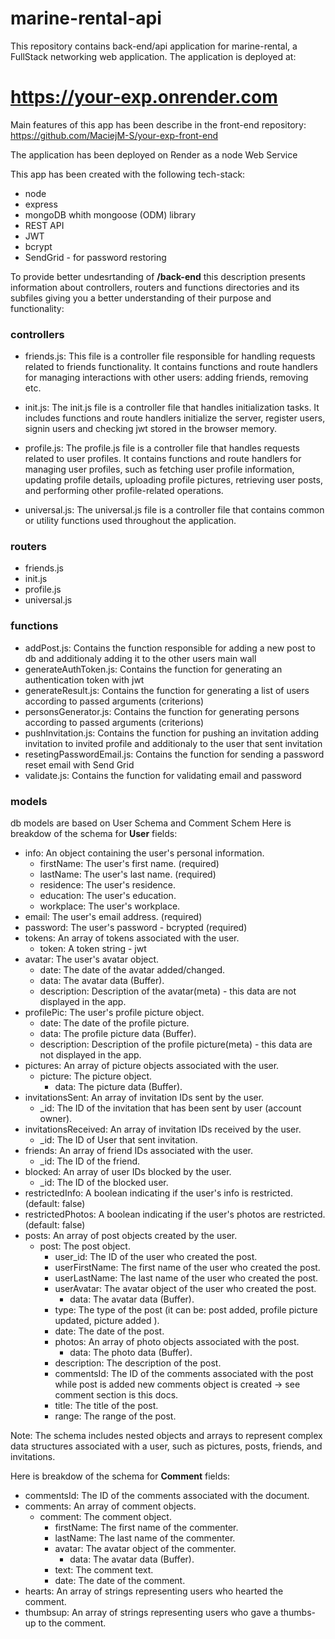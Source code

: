# marine-rental-api
This repository contains back-end/api application for marine-rental, a FullStack networking web application. The application is deployed at:

# https://your-exp.onrender.com
Main features of this app has been describe in the front-end repository: https://github.com/MaciejM-S/your-exp-front-end


The application has been deployed on Render as a node Web Service

This app has been created with the following tech-stack:

+  node
+  express
+  mongoDB whith mongoose (ODM) library
+  REST API
+  JWT
+  bcrypt
+  SendGrid - for password restoring


To provide better undesrtanding of <b>/back-end</b> this description presents information about controllers, routers and functions directories and its subfiles giving you a better understanding of their purpose and functionality:

### controllers

- friends.js: This file is a controller file responsible for handling requests related to friends functionality. 
It contains functions and route handlers for managing interactions with other users: adding friends, removing etc.

- init.js: The init.js file is a controller file that handles initialization tasks. 
It includes functions and route handlers initialize the server, register users, signin users and checking jwt stored in the browser memory.

- profile.js: The profile.js file is a controller file that handles requests related to user profiles. 
It contains functions and route handlers for managing user profiles, such as fetching user profile information, updating profile details, uploading profile pictures, retrieving user posts, and performing other profile-related operations.

- universal.js: The universal.js file is a controller file that contains common or utility functions used throughout the application. 

### routers

- friends.js
- init.js
- profile.js
- universal.js

### functions

- addPost.js: Contains the function responsible for adding a new post to db and additionaly adding it to the other users main wall
- generateAuthToken.js: Contains the function for generating an authentication token with jwt
- generateResult.js: Contains the function for generating a list of users according to passed arguments (criterions)
- personsGenerator.js: Contains the function for generating persons according to passed arguments (criterions)
- pushInvitation.js: Contains the function for pushing an invitation adding invitation to invited profile and additionaly to the user that sent invitation
- resetingPasswordEmail.js: Contains the function for sending a password reset email with Send Grid
- validate.js: Contains the function for validating email and password


### models

db models are based on User Schema and Comment Schem
Here is breakdow of the schema for <b>User</b> fields:
- info: An object containing the user's personal information.
  - firstName: The user's first name. (required)
  - lastName: The user's last name. (required)
  - residence: The user's residence.
  - education: The user's education.
  - workplace: The user's workplace.
- email: The user's email address. (required)
- password: The user's password - bcrypted (required)
- tokens: An array of tokens associated with the user.
  - token: A token string - jwt
- avatar: The user's avatar object.
  - date: The date of the avatar added/changed.
  - data: The avatar data (Buffer).
  - description: Description of the avatar(meta) - this data are not displayed in the app.
- profilePic: The user's profile picture object.
  - date: The date of the profile picture.
  - data: The profile picture data (Buffer).
  - description: Description of the profile picture(meta) - this data are not displayed in the app.
- pictures: An array of picture objects associated with the user.
  - picture: The picture object.
    - data: The picture data (Buffer).
- invitationsSent: An array of invitation IDs sent by the user.
  - _id: The ID of the invitation that has been sent by user (account owner).
- invitationsReceived: An array of invitation IDs received by the user.
  - _id: The ID of User that sent invitation.
- friends: An array of friend IDs associated with the user.
  - _id: The ID of the friend.
- blocked: An array of user IDs blocked by the user.
  - _id: The ID of the blocked user.
- restrictedInfo: A boolean indicating if the user's info is restricted. (default: false)
- restrictedPhotos: A boolean indicating if the user's photos are restricted. (default: false)
- posts: An array of post objects created by the user.
  - post: The post object.
    - user_id: The ID of the user who created the post.
    - userFirstName: The first name of the user who created the post.
    - userLastName: The last name of the user who created the post.
    - userAvatar: The avatar object of the user who created the post.
      - data: The avatar data (Buffer).
    - type: The type of the post (it can be: post added, profile picture updated, picture added ).
    - date: The date of the post.
    - photos: An array of photo objects associated with the post.
      - data: The photo data (Buffer).
    - description: The description of the post.
    - commentsId: The ID of the comments associated with the post while post is added new comments object is created -> see comment section is this docs.
    - title: The title of the post.
    - range: The range of the post.
 
Note: The schema includes nested objects and arrays to represent complex data structures associated with a user, such as pictures, posts, friends, and invitations.


Here is breakdow of the schema for <b>Comment</b> fields:
- commentsId: The ID of the comments associated with the document.
- comments: An array of comment objects.
  - comment: The comment object.
    - firstName: The first name of the commenter.
    - lastName: The last name of the commenter.
    - avatar: The avatar object of the commenter.
      - data: The avatar data (Buffer).
    - text: The comment text.
    - date: The date of the comment.
- hearts: An array of strings representing users who hearted the comment.
- thumbsup: An array of strings representing users who gave a thumbs-up to the comment.
